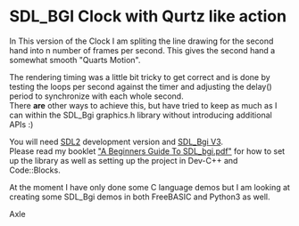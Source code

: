 # SDL_BGI Clock with Qurtz like action

In This version of the Clock I am spliting the line drawing for the second hand into n number of frames per second. This gives the second hand a somewhat smooth "Quarts Motion".  
  
The rendering timing was a little bit tricky to get correct and is done by testing the loops per second against the timer and adjusting the delay() period to synchronize with each whole second.  
There **are** other ways to achieve this, but have tried to keep as much as I can within the SDL_Bgi graphics.h library without introducing additional APIs :)


You will need [SDL2](https://github.com/libsdl-org/SDL) development version and [SDL_Bgi V3](https://sdl-bgi.sourceforge.io/).  
Please read my booklet ["A Beginners Guide To SDL_bgi.pdf"](https://github.com/Axle-Ozz-i-sofT/A-BEGINNERS-GUIDE-TO-PROGRAMMING/tree/main/Supplimental/A%20Beginners_Guide_To_SDL_bgi) for how to set up the library as well as setting up the project in Dev-C++ and Code::Blocks.

At the moment I have only done some C language demos but I am looking at creating some SDL_Bgi demos in both FreeBASIC and Python3 as well.

Axle  
